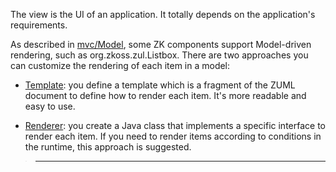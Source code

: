 The view is the UI of an application. It totally depends on the
application's requirements.

As described in
[mvc/Model]({{site.baseurl}}/zk_dev_ref/mvc/model), some ZK
components support Model-driven rendering, such as
<javadoc>org.zkoss.zul.Listbox</javadoc>. There are two approaches you
can customize the rendering of each item in a model:

- [Template]({{site.baseurl}}/zk_dev_ref/mvc/view/template): you
  define a template which is a fragment of the ZUML document to define
  how to render each item. It's more readable and easy to use.

<!-- -->

- [Renderer]({{site.baseurl}}/zk_dev_ref/mvc/view/renderer): you
  create a Java class that implements a specific interface to render
  each item. If you need to render items according to conditions in the
  runtime, this approach is suggested.

> ------------------------------------------------------------------------
>
> <references/>
